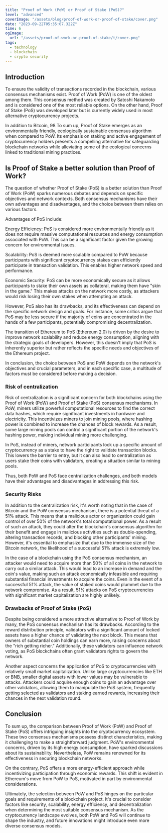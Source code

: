 ```yaml
---
title: "Proof of Work (PoW) or Proof of Stake (PoS)?"
level: "advanced"
coverImage: "/assets/blog/proof-of-work-or-proof-of-stake/cover.png"
date: "2023-09-22T05:35:07.322Z"
time: 6
ogImage:
  url: "/assets/proof-of-work-or-proof-of-stake/t/cover.png"
tags:
  - technology
  - blockchain
  - crypto security 
---
```



## Introduction
To ensure the validity of transactions recorded in the blockchain, various consensus mechanisms exist. Proof of Work (PoW) is one of the oldest among them. This consensus method was created by Satoshi Nakamoto and is considered one of the most reliable options. On the other hand, Proof of Stake (PoS) was developed later but is currently widely used in most alternative cryptocurrency projects.

In addition to Bitcoin, 98
To sum up, Proof of Stake emerges as an environmentally friendly, ecologically sustainable consensus algorithm when compared to PoW. Its emphasis on staking and active engagement of cryptocurrency holders presents a compelling alternative for safeguarding blockchain networks while alleviating some of the ecological concerns linked to traditional mining practices.

## Is Proof of Stake a better solution than Proof of Work?
The question of whether Proof of Stake (PoS) is a better solution than Proof of Work (PoW) sparks numerous debates and depends on specific objectives and network contexts. Both consensus mechanisms have their own advantages and disadvantages, and the choice between them relies on various factors.

Advantages of PoS include:

Energy Efficiency: PoS is considered more environmentally friendly as it does not require massive computational resources and energy consumption associated with PoW. This can be a significant factor given the growing concern for environmental issues.

Scalability: PoS is deemed more scalable compared to PoW because participants with significant cryptocurrency stakes can efficiently participate in transaction validation. This enables higher network speed and performance.

Economic Security: PoS can be more economically secure as it allows participants to stake their own assets as collateral, making them have "skin in the game." This makes attacks on the network more costly, as attackers would risk losing their own stakes when attempting an attack.

However, PoS also has its drawbacks, and its effectiveness can depend on the specific network design and goals. For instance, some critics argue that PoS may be less secure if the majority of coins are concentrated in the hands of a few participants, potentially compromising decentralization.

The transition of Ethereum to PoS (Ethereum 2.0) is driven by the desire to improve network scalability and reduce energy consumption, aligning with the strategic goals of developers. However, this doesn't imply that PoS is inherently superior but rather reflects the specific needs and objectives of the Ethereum project.

In conclusion, the choice between PoS and PoW depends on the network's objectives and crucial parameters, and in each specific case, a multitude of factors must be considered before making a decision.

### Risk of centralization
Risk of centralization is a significant concern for both blockchains using the Proof of Work (PoW) and Proof of Stake (PoS) consensus mechanisms. In PoW, miners utilize powerful computational resources to find the correct data hashes, which require significant investments in hardware and electricity. This incentivizes miners to join mining pools, where hashing power is combined to increase the chances of block rewards. As a result, some large mining pools can control a significant portion of the network's hashing power, making individual mining more challenging.

In PoS, instead of miners, network participants lock up a specific amount of cryptocurrency as a stake to have the right to validate transaction blocks. This lowers the barrier to entry, but it can also lead to centralization as users stake their coins with validators, creating a situation similar to mining pools.

Thus, both PoW and PoS face centralization challenges, and both models have their advantages and disadvantages in addressing this risk.

### Security Risks
In addition to the centralization risk, it's worth noting that in the case of Bitcoin and the PoW consensus mechanism, there is a potential threat of a 51% attack. This means that a malicious actor or organization could gain control of over 50% of the network's total computational power. As a result of such an attack, they could alter the blockchain's consensus algorithm for their benefit and engage in malicious activities such as double-spending, altering transaction records, and blocking other participants' mining. However, it's essential to emphasize that due to the immense size of the Bitcoin network, the likelihood of a successful 51% attack is extremely low.

In the case of a blockchain using the PoS consensus mechanism, an attacker would need to acquire more than 50% of all coins in the network to carry out a similar attack. This would lead to an increase in demand and the coin's value, making such an attack economically infeasible and requiring substantial financial investments to acquire the coins. Even in the event of a successful 51% attack, the value of staked coins would plummet due to the network compromise. As a result, 51% attacks on PoS cryptocurrencies with significant market capitalization are highly unlikely.

### Drawbacks of Proof of Stake (PoS)
Despite being considered a more attractive alternative to Proof of Work by many, the PoS consensus mechanism has its drawbacks. According to the reward distribution principle, validators with a significant amount of locked assets have a higher chance of validating the next block. This means that owners of substantial coin holdings can earn more, raising concerns about the "rich getting richer." Additionally, these validators can influence network voting, as PoS blockchains often grant validators rights to govern the network.

Another aspect concerns the application of PoS to cryptocurrencies with relatively small market capitalization. Unlike large cryptocurrencies like ETH or BNB, smaller digital assets with lower values may be vulnerable to attacks. Attackers could acquire enough coins to gain an advantage over other validators, allowing them to manipulate the PoS system, frequently getting selected as validators and staking earned rewards, increasing their chances in the next validation round.

## Conclusion
To sum up, the comparison between Proof of Work (PoW) and Proof of Stake (PoS) offers intriguing insights into the cryptocurrency ecosystem. These two consensus mechanisms possess distinct characteristics, making it challenging to make a straightforward judgment. PoW's environmental concerns, driven by its high energy consumption, have sparked discussions about its sustainability. Nevertheless, PoW remains renowned for its effectiveness in securing blockchain networks.

On the contrary, PoS offers a more energy-efficient approach while incentivizing participation through economic rewards. This shift is evident in Ethereum's move from PoW to PoS, motivated in part by environmental considerations.

Ultimately, the selection between PoW and PoS hinges on the particular goals and requirements of a blockchain project. It's crucial to consider factors like security, scalability, energy efficiency, and decentralization when determining the most suitable consensus mechanism. As the cryptocurrency landscape evolves, both PoW and PoS will continue to shape the industry, and future innovations might introduce even more diverse consensus models.
